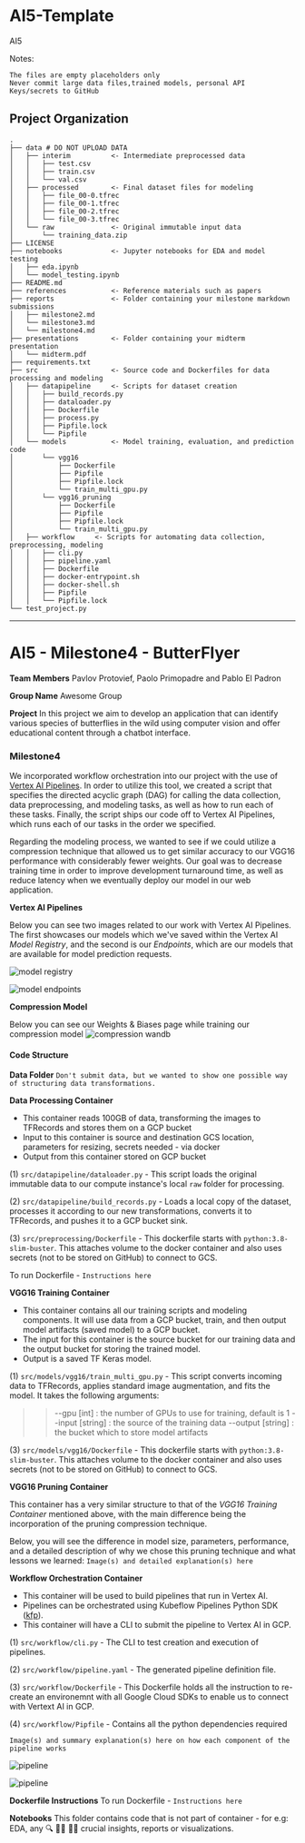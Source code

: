 AI5-Template
==============================

AI5

Notes:

    The files are empty placeholders only
    Never commit large data files,trained models, personal API Keys/secrets to GitHub

Project Organization
------------

    .
    ├── data # DO NOT UPLOAD DATA
    │   ├── interim          <- Intermediate preprocessed data
    │   │   ├── test.csv
    │   │   ├── train.csv
    │   │   └── val.csv
    │   ├── processed        <- Final dataset files for modeling
    │   │   ├── file_00-0.tfrec
    │   │   ├── file_00-1.tfrec
    │   │   ├── file_00-2.tfrec
    │   │   └── file_00-3.tfrec
    │   └── raw              <- Original immutable input data
    │       └── training_data.zip
    ├── LICENSE
    ├── notebooks            <- Jupyter notebooks for EDA and model testing
    │   ├── eda.ipynb
    │   └── model_testing.ipynb
    ├── README.md
    ├── references           <- Reference materials such as papers
    ├── reports              <- Folder containing your milestone markdown submissions
    │   ├── milestone2.md
    │   └── milestone3.md
    │   └── milestone4.md
    ├── presentations        <- Folder containing your midterm presentation
    │   └── midterm.pdf
    ├── requirements.txt
    ├── src                  <- Source code and Dockerfiles for data processing and modeling
    │   ├── datapipeline     <- Scripts for dataset creation
    │   │   ├── build_records.py
    │   │   ├── dataloader.py
    │   │   ├── Dockerfile
    │   │   ├── process.py
    │   │   ├── Pipfile.lock
    │   │   └── Pipfile
    │   └── models           <- Model training, evaluation, and prediction code
    │       └── vgg16
    │           ├── Dockerfile
    │           ├── Pipfile
    │           ├── Pipfile.lock
    │           └── train_multi_gpu.py
    │       └── vgg16_pruning
    │           ├── Dockerfile
    │           ├── Pipfile
    │           ├── Pipfile.lock
    │           └── train_multi_gpu.py
    │   ├── workflow     <- Scripts for automating data collection, preprocessing, modeling
    │   │   ├── cli.py
    │   │   ├── pipeline.yaml
    │   │   ├── Dockerfile
    │   │   ├── docker-entrypoint.sh
    │   │   ├── docker-shell.sh
    │   │   ├── Pipfile
    │   │   └── Pipfile.lock
    └── test_project.py

--------

# AI5 - Milestone4 - ButterFlyer

**Team Members**
Pavlov Protovief, Paolo Primopadre and Pablo El Padron

**Group Name**
Awesome Group

**Project**
In this project we aim to develop an application that can identify various species of butterflies in the wild using computer vision and offer educational content through a chatbot interface.

### Milestone4

We incorporated workflow orchestration into our project with the use of [Vertex AI Pipelines](https://cloud.google.com/vertex-ai/docs/pipelines). In order to utilize this tool, we created a script that specifies the directed acyclic graph (DAG) for calling the data collection, data preprocessing, and modeling tasks, as well as how to run each of these tasks. Finally, the script ships our code off to Vertex AI Pipelines, which runs each of our tasks in the order we specified.


Regarding the modeling process, we wanted to see if we could utilize a compression technique that allowed us to get similar accuracy to our VGG16 performance with considerably fewer weights. Our goal was to decrease training time in order to improve development turnaround time, as well as reduce latency when we eventually deploy our model in our web application. 


**Vertex AI Pipelines**

Below you can see two images related to our work with Vertex AI Pipelines. The first showcases our models which we've saved within the Vertex AI *Model Registry*, and the second is our *Endpoints*, which are our models that are available for model prediction requests. 

![model registry](images/model_registry.png)

![model endpoints](images/endpoints.png)


**Compression Model**

Below you can see our Weights & Biases page while training our compression model
![compression wandb](images/wandb.png)

#### Code Structure

**Data Folder**
`Don't submit data, but we wanted to show one possible way of structuring data transformations.`

**Data Processing Container**

- This container reads 100GB of data, transforming the images to TFRecords and stores them on a GCP bucket
- Input to this container is source and destination GCS location, parameters for resizing, secrets needed - via docker
- Output from this container stored on GCP bucket

(1) `src/datapipeline/dataloader.py`  - This script loads the original immutable data to our compute instance's local `raw` folder for processing.

(2) `src/datapipeline/build_records.py`  - Loads a local copy of the dataset, processes it according to our new transformations, converts it to TFRecords, and pushes it to a GCP bucket sink.

(3) `src/preprocessing/Dockerfile` - This dockerfile starts with  `python:3.8-slim-buster`. This <statement> attaches volume to the docker container and also uses secrets (not to be stored on GitHub) to connect to GCS.

To run Dockerfile - `Instructions here`

**VGG16 Training Container**

- This container contains all our training scripts and modeling components. It will use data from a GCP bucket, train, and then output model artifacts (saved model) to a GCP bucket.
- The input for this container is the source bucket for our training data and the output bucket for storing the trained model.
- Output is a saved TF Keras model.

(1) `src/models/vgg16/train_multi_gpu.py` - This script converts incoming data to TFRecords, applies standard image augmentation, and fits the model. It takes the following arguments:

> > --gpu [int] : the number of GPUs to use for training, default is 1
> > --input [string] : the source of the training data
> > --output [string] : the bucket which to store model artifacts

(3) `src/models/vgg16/Dockerfile` - This dockerfile starts with  `python:3.8-slim-buster`. This <statement> attaches volume to the docker container and also uses secrets (not to be stored on GitHub) to connect to GCS.


**VGG16 Pruning Container**

This container has a very similar structure to that of the *VGG16 Training Container* mentioned above, with the main difference being the incorporation of the pruning compression technique.

Below, you will see the difference in model size, parameters, performance, and a detailed description of why we chose this pruning technique and what lessons we learned:
`Image(s) and detailed explanation(s) here`


**Workflow Orchestration Container**

- This container will be used to build pipelines that run in Vertex AI. 
- Pipelines can be orchestrated using Kubeflow Pipelines Python SDK ([kfp](https://www.kubeflow.org/docs/components/pipelines/v1/sdk/sdk-overview/)). 
- This container will have a CLI to submit the pipeline to Vertex AI in GCP.

(1) `src/workflow/cli.py`  - The CLI to test creation and execution of pipelines.

(2) `src/workflow/pipeline.yaml`  - The generated pipeline definition file. 

(3) `src/workflow/Dockerfile` - This Dockerfile holds all the instruction to re-create an environemnt with all Google Cloud SDKs to enable us to connect with Vertext AI in GCP.

(4) `src/workflow/Pipfile` - Contains all the python dependencies required

`Image(s) and summary explanation(s) here on how each component of the pipeline works`

![pipeline](images/pipeline-02.png)

![pipeline](images/pipeline-01.png)


**Dockerfile Instructions**
To run Dockerfile - `Instructions here`

**Notebooks** 
This folder contains code that is not part of container - for e.g: EDA, any 🔍 🕵️‍♀️ 🕵️‍♂️ crucial insights, reports or visualizations. 
